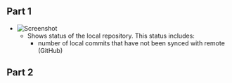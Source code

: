 ## Part 1
- ![Screenshot](/images/VPC.png)
  - Shows status of the local repository. This status includes:
    - number of local commits that have not been synced with remote (GitHub)

## Part 2